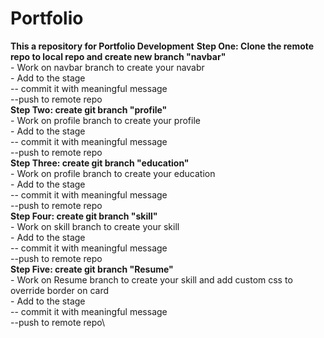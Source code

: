 # Portfolio
**This a repository for Portfolio Development**
**Step One: Clone the remote repo to local repo and create new branch "navbar"**\
    - Work on navbar branch to create your navabr\
    - Add to the stage\
    -- commit it with meaningful message\
    --push to remote repo\
 **Step Two: create git branch "profile"**\
     - Work on profile branch to create your profile\
    - Add to the stage\
    -- commit it with meaningful message\
    --push to remote repo\
  **Step Three: create git branch "education"**\
     - Work on profile branch to create your education\
    - Add to the stage\
    -- commit it with meaningful message\
    --push to remote repo\
  **Step Four: create git branch "skill"**\
     - Work on skill branch to create your skill\
    - Add to the stage\
    -- commit it with meaningful message\
    --push to remote repo\
  **Step Five: create git branch "Resume"**\
     - Work on Resume branch to create your skill and add custom css to override border on card\
    - Add to the stage\
    -- commit it with meaningful message\
    --push to remote repo\

